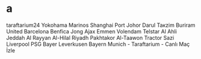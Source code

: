 # a
taraftarium24 Yokohama Marinos Shanghai Port Johor Darul Taкzim Buriram United Barcelona Benfica Jong Ajax Emmen Volendam Telstar Al Ahli Jeddah Al Rayyan Al-Hilal Riyadh Pakhtakor Al-Taawon Tractor Sazi Liverpool PSG Bayer Leverkusen Bayern Munich - Taraftarium - Canlı Maç İzle

